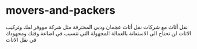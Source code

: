 # movers-and-packers
نقل أثاث مع شركات نقل أثاث عجمان ودبي المحترفة مثل شركة مووفر لفك وتركيب الاثاث لن تحتاج الى الاستعانة بالعمالة المجهولة التي تتسبب في اضاعة وقتك ومجهودك في نقل الاثاث 
